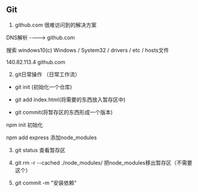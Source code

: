 ## Git

1. github.com 很难访问到的解决方案

DNS解析   ---->  github.com

搜索 windows10(c) Windows / System32 / drivers / etc / hosts文件

140.82.113.4 github.com

2. git日常操作 （日常工作流）

- git init (初始化一个仓库)

- git add index.html(将需要的东西放入暂存区中)

- git commit(将暂存区的东西形成一个版本)


npm init 初始化

npm add express 添加node_modules

3. git status   查看暂存区

4. git rm -r --cached ./node_modules/   把node_modules移出暂存区（不需要这个）

5. git commit -m "安装依赖"
